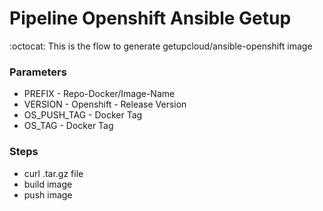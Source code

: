 # Pipeline Openshift Ansible Getup

:octocat: This is the flow to generate getupcloud/ansible-openshift image

### Parameters

- PREFIX -  Repo-Docker/Image-Name
- VERSION - Openshift - Release Version
- OS_PUSH_TAG - Docker Tag
- OS_TAG -  Docker Tag


### Steps

- curl .tar.gz file 
- build image
- push image
